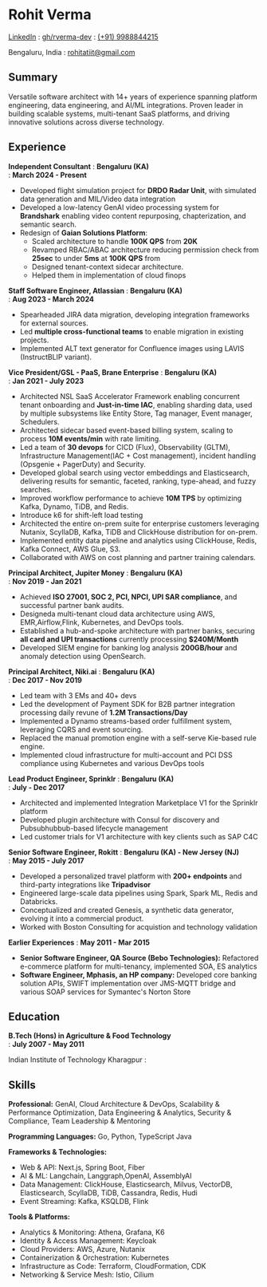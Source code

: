 # Rohit Verma

<span class="iconify" data-icon="tabler:brand-linkedin"></span> [LinkedIn](https://www.linkedin.com/in/rohit-verma-24084718)
  : <span class="iconify" data-icon="tabler:brand-github"></span>  [gh/rverma-dev](https://github.com/rverma-dev)
  : <span class="iconify" data-icon="tabler:phone"></span> [(+91) 9988844215](https://wa.me/11234567890)

<span class="iconify" data-icon="ic:outline-location-on"></span> Bengaluru, India
  : <span class="iconify" data-icon="tabler:mail"></span> [rohitatiit@gmail.com](mailto:rohitatiit@gmail.com)

## Summary

Versatile software architect with 14+ years of experience spanning platform engineering, data engineering, and AI/ML integrations. Proven leader in building scalable systems, multi-tenant SaaS platforms, and driving innovative solutions across diverse technology.

## Experience

**Independent Consultant**
  : **Bengaluru (KA)**  
  : **March 2024 - Present**

- Developed flight simulation project for **DRDO Radar Unit**, with simulated data generation and MIL/Video data integration
- Developed a low-latency GenAI video processing system for **Brandshark** enabling video content repurposing, chapterization, and semantic search.
- Redesign of **Gaian Solutions Platform**:
  - Scaled architecture to handle **100K QPS** from **20K**
  - Revamped RBAC/ABAC architecture reducing permission check from **25sec** to under **5ms** at **100K QPS** from 
  - Designed tenant-context sidecar architecture.
  - Helped them in implementation of cloud finops

**Staff Software Engineer, Atlassian**
  : **Bengaluru (KA)**  
  : **Aug 2023 - March 2024**

- Spearheaded JIRA data migration, developing integration frameworks for external sources.
- Led **multiple cross-functional teams** to enable migration in existing projects.
- Implemented ALT text generator for Confluence images using LAVIS (InstructBLIP variant).

**Vice President/GSL - PaaS, Brane Enterprise**
  : **Bengaluru (KA)**  
  : **Jan 2021 - July 2023**

- Architected NSL SaaS Accelerator Framework enabling concurrent tenant onboarding and **Just-in-time IAC**, enabling sharding data, used by multiple subsystems like Entity Store, Tag manager, Event manager, Schedulers.
- Architected sidecar based event-based billing system, scaling to process **10M events/min** with rate limiting.
- Led a team of **30 devops** for CICD (Flux), Observability (GLTM), Infrastructure Management(IAC + Cost management), incident handling (Opsgenie + PagerDuty) and Security.
- Developed global search using vector embeddings and Elasticsearch, delivering results for semantic, faceted, ranking, type-ahead, and fuzzy searches.
- Improved workflow performance to achieve **10M TPS** by optimizing Kafka, Dynamo, TiDB, and Redis.
- Introduce k6 for shift-left load testing
- Architected the entire on-prem suite for enterprise customers leveraging Nutanix, ScyllaDB, Kafka, TiDB and ClickHouse distribution for on-prem.
- Implemented entity data pipeline and analytics using ClickHouse, Redis, Kafka Connect, AWS Glue, S3.
- Collaborated with AWS on cost planning and partner training calendars.


**Principal Architect, Jupiter Money**
  : **Bengaluru (KA)**  
  : **Nov 2019 - Jan 2021**

- Achieved **ISO 27001, SOC 2, PCI, NPCI, UPI SAR compliance**, and successful partner bank audits.
- Designeda multi-tenant cloud data architecture using AWS, EMR,Airflow,Flink, Kubernetes, and DevOps tools.
- Established a hub-and-spoke architecture with partner banks, securing **all card and UPI transactions** currently processing **$240M/Month**
- Developed SIEM engine for banking log analysis **200GB/hour** and anomaly detection using OpenSearch.

**Principal Architect, Niki.ai**
  : **Bengaluru (KA)**  
  : **Dec 2017 - Nov 2019**

- Led team with 3 EMs and 40+ devs
- Led the development of Payment SDK for B2B partner integration processing daily revune of **1.2M Transactions/Day** 
- Implemented a Dynamo streams-based order fulfillment system, leveraging CQRS and event sourcing.
- Replaced the manual promotion engine with a self-serve Kie-based rule engine.
- Implemented cloud infrastructure for multi-account and PCI DSS compliance using Kubernetes and various DevOps tools

**Lead Product Engineer, Sprinklr**
  : **Bengaluru (KA)**  
  : **July - Dec 2017**

- Architected and implemented Integration Marketplace V1 for the Sprinklr platform
- Developed plugin architecture with Consul for discovery and Pubsubhubbub-based lifecycle management
- Led customer trials for V1 architecture with key clients such as SAP C4C

**Senior Software Engineer, Rokitt**
  : **Bengaluru (KA) - New Jersey (NJ)**  
  : **May 2015 - July 2017**

- Developed a personalized travel platform with **200+ endpoints** and third-party integrations like **Tripadvisor**
- Engineered large-scale data pipelines using Spark, Spark ML, Redis and Databricks.
- Conceptualized and created Genesis, a synthetic data generator, evolving it into a commercial product.
- Worked with Boston Consulting for acquistion and technology validation


**Earlier Experiences**
  : **May 2011 - Mar 2015**

- **Senior Software Engineer, QA Source (Bebo Technologies):** Refactored e-commerce platform for multi-tenancy, implemented SOA, ES analytics
- **Software Engineer, Mphasis, an HP company:** Developed core banking solution APIs, SWIFT implementation over JMS-MQTT bridge and various SOAP services for Symantec's Norton Store

## Education

**B.Tech (Hons) in Agriculture & Food Technology**  
  : **July 2007 - May 2011**

Indian Institute of Technology Kharagpur
  : 
## Skills

**Professional:**  GenAI, Cloud Architecture & DevOps,  Scalability & Performance Optimization, Data Engineering & Analytics, Security & Compliance, Team Leadership & Mentoring 

**Programming Languages:** <span class="iconify" data-icon="vscode-icons:file-type-go"></span> Go,
<span class="iconify" data-icon="vscode-icons:file-type-python"></span> Python, <span class="iconify" data-icon="vscode-icons:file-type-typescript-official"></span> TypeScript <span class="iconify" data-icon="logos:java" data-inline="false"></span> Java

**Frameworks & Technologies:**
- Web & API: Next.js, Spring Boot, Fiber
- AI & ML: Langchain, Langgraph,OpenAI, AssemblyAI
- Data Management: ClickHouse, Elasticsearch, Milvus, VectorDB, Elasticsearch, ScyllaDB, TiDB, Cassandra, Redis, Hudi
- Event Streaming: Kafka, KSQLDB, Flink

**Tools & Platforms:**
- Analytics & Monitoring: Athena, Grafana, K6
- Identity & Access Management: Keycloak
- Cloud Providers: AWS, Azure, Nutanix
- Containerization & Orchestration: Kubernetes
- Infrastructure as Code: Terraform, CloudFormation, CDK
- Networking & Service Mesh: Istio, Cilium